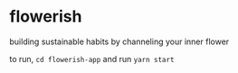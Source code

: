 # flowerish
building sustainable habits by channeling your inner flower

to run, `cd flowerish-app` and run `yarn start`
